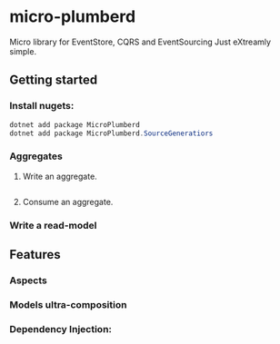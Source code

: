 # micro-plumberd
Micro library for EventStore, CQRS and EventSourcing
Just eXtreamly simple.

## Getting started

### Install nugets: 

```powershell
dotnet add package MicroPlumberd
dotnet add package MicroPlumberd.SourceGeneratiors
```



### Aggregates

1) Write an aggregate.
```csharp

```
2) Consume an aggregate.

### Write a read-model

## Features

### Aspects

### Models ultra-composition

### Dependency Injection:

```csharp

```